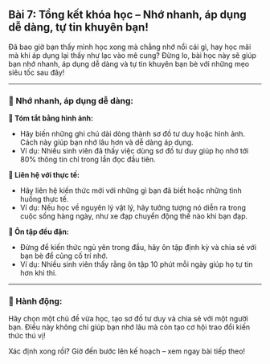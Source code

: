 ## Bài 7: Tổng kết khóa học – Nhớ nhanh, áp dụng dễ dàng, tự tin khuyên bạn!

Đã bao giờ bạn thấy mình học xong mà chẳng nhớ nổi cái gì, hay học mãi mà khi áp dụng lại thấy như lạc vào mê cung? Đừng lo, bài học này sẽ giúp bạn nhớ nhanh, áp dụng dễ dàng và tự tin khuyên bạn bè với những mẹo siêu tốc sau đây!

---

### 📌 Nhớ nhanh, áp dụng dễ dàng:

**🔹 Tóm tắt bằng hình ảnh:**
- Hãy biến những ghi chú dài dòng thành sơ đồ tư duy hoặc hình ảnh. Cách này giúp bạn nhớ lâu hơn và dễ dàng áp dụng.
- Ví dụ: Nhiều sinh viên đã thấy việc dùng sơ đồ tư duy giúp họ nhớ tới 80% thông tin chỉ trong lần đọc đầu tiên.

**🔹 Liên hệ với thực tế:**
- Hãy liên hệ kiến thức mới với những gì bạn đã biết hoặc những tình huống thực tế. 
- Ví dụ: Nếu học về nguyên lý vật lý, hãy tưởng tượng nó diễn ra trong cuộc sống hàng ngày, như xe đạp chuyển động thế nào khi bạn đạp.

**🔹 Ôn tập đều đặn:**
- Đừng để kiến thức ngủ yên trong đầu, hãy ôn tập định kỳ và chia sẻ với bạn bè để củng cố trí nhớ.
- Ví dụ: Nhiều sinh viên thấy rằng ôn tập 10 phút mỗi ngày giúp họ tự tin hơn khi thi.

---

### 🚀 Hành động:

Hãy chọn một chủ đề vừa học, tạo sơ đồ tư duy và chia sẻ với một người bạn. Điều này không chỉ giúp bạn nhớ lâu mà còn tạo cơ hội trao đổi kiến thức thú vị!

Xác định xong rồi? Giờ đến bước lên kế hoạch – xem ngay bài tiếp theo!